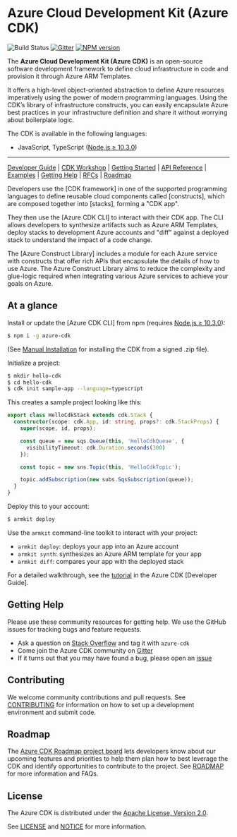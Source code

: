 # Azure Cloud Development Kit (Azure CDK)

![Build Status](TBD)
[![Gitter](https://badges.gitter.im/Armkit/community.svg)](https://gitter.im/Armkit/community?utm_source=badge&utm_medium=badge&utm_campaign=pr-badge)
[![NPM version](https://badge.fury.io/js/Azure-cdk.svg)](https://badge.fury.io/js/Azure-cdk)

The **Azure Cloud Development Kit (Azure CDK)** is an open-source software development
framework to define cloud infrastructure in code and provision it through Azure ARM Templates.

It offers a high-level object-oriented abstraction to define Azure resources imperatively using
the power of modern programming languages. Using the CDK’s library of
infrastructure constructs, you can easily encapsulate Azure best practices in your
infrastructure definition and share it without worrying about boilerplate logic.

The CDK is available in the following languages:

* JavaScript, TypeScript ([Node.js ≥ 10.3.0](https://nodejs.org/download/release/latest-v10.x/))


-------

[Developer Guide](https://docs.azure.com/cdk/latest/guide) |
[CDK Workshop](https://cdkworkshop.com/) |
[Getting Started](https://docs.Azure.com/cdk/latest/guide/getting_started.html) |
[API Reference](https://docs.Azure.com/cdk/api/latest/docs/Azure-construct-library.html) |
[Examples](https://github.com/Armkit/azure-cdk-examples) |
[Getting Help](#getting-help) |
[RFCs](https://github.com/Armkit/azure-cdk-rfcs) |
[Roadmap](https://github.com/Armkit/azure-cdk/blob/master/ROADMAP.md)

Developers use the [CDK framework] in one of the
supported programming languages to define reusable cloud components called [constructs], which
are composed together into [stacks], forming a "CDK app".

They then use the [Azure CDK CLI] to interact with their CDK app. The CLI allows developers to
synthesize artifacts such as Azure ARM Templates, deploy stacks to development Azure accounts and "diff"
against a deployed stack to understand the impact of a code change.

The [Azure Construct Library] includes a module for each
Azure service with constructs that offer rich APIs that encapsulate the details of
how to use Azure. The Azure Construct Library aims to reduce the complexity and
glue-logic required when integrating various Azure services to achieve your goals
on Azure.

## At a glance

Install or update the [Azure CDK CLI] from npm (requires [Node.js ≥ 10.3.0](https://nodejs.org/download/release/latest-v10.x/)):

```bash
$ npm i -g azure-cdk
```

(See [Manual Installation](./MANUAL_INSTALLATION.md) for installing the CDK from a signed .zip file).

Initialize a project:

```bash
$ mkdir hello-cdk
$ cd hello-cdk
$ cdk init sample-app --language=typescript
```

This creates a sample project looking like this:

```ts
export class HelloCdkStack extends cdk.Stack {
  constructor(scope: cdk.App, id: string, props?: cdk.StackProps) {
    super(scope, id, props);

    const queue = new sqs.Queue(this, 'HelloCdkQueue', {
      visibilityTimeout: cdk.Duration.seconds(300)
    });

    const topic = new sns.Topic(this, 'HelloCdkTopic');

    topic.addSubscription(new subs.SqsSubscription(queue));
  }
}
```

Deploy this to your account:

```bash
$ armkit deploy
```

Use the `armkit` command-line toolkit to interact with your project:

 * `armkit deploy`: deploys your app into an Azure account
 * `armkit synth`: synthesizes an Azure ARM template for your app
 * `armkit diff`: compares your app with the deployed stack

For a detailed walkthrough, see the [tutorial] in the Azure CDK [Developer Guide].

## Getting Help

Please use these community resources for getting help. We use the GitHub issues
for tracking bugs and feature requests.

* Ask a question on [Stack Overflow](https://stackoverflow.com/questions/tagged/azure-cdk)
  and tag it with `azure-cdk`
* Come join the Azure CDK community on [Gitter](https://gitter.im/Armkit/azure-cdk)
* If it turns out that you may have found a bug,
  please open an [issue](https://github.com/Armkit/azure-cdk/issues/new)

## Contributing

We welcome community contributions and pull requests. See
[CONTRIBUTING](./CONTRIBUTING.md) for information on how to set up a development
environment and submit code.

## Roadmap

The [Azure CDK Roadmap project board] lets developers know about our upcoming features and priorities to help them plan how to best leverage the CDK and identify opportunities to contribute to the project. See [ROADMAP] for more information and FAQs.

[Azure CDK Roadmap project board]: https://github.com/Armkit/azure-cdk/projects/1
[Roadmap]: https://github.com/Armkit/azure-cdk/ROADMAP.md

## License

The Azure CDK is distributed under the [Apache License, Version 2.0](https://www.apache.org/licenses/LICENSE-2.0).

See [LICENSE](./LICENSE) and [NOTICE](./NOTICE) for more information.

[Tutorial]: https://docs.azure.com/cdk/latest/guide/getting_started.html#hello_world_tutorial